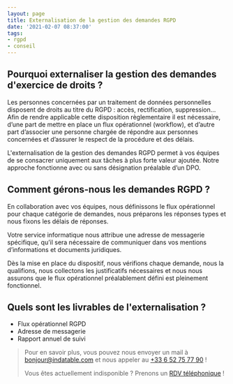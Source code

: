 ```yaml
---
layout: page
title: Externalisation de la gestion des demandes RGPD
date: '2021-02-07 08:37:00'
tags:
- rgpd
- conseil
---
```


## Pourquoi externaliser la gestion des demandes d'exercice de droits ?

Les personnes concernées par un traitement de données personnelles disposent de droits au titre du RGPD : accès, rectification, suppression… Afin de rendre applicable cette disposition règlementaire il est nécessaire, d’une part de mettre en place un flux opérationnel (workflow), et d’autre part d’associer une personne chargée de répondre aux personnes concernées et d’assurer le respect de la procédure et des délais.

L'externalisation de la gestion des demandes RGPD permet à vos équipes de se consacrer uniquement aux tâches à plus forte valeur ajoutée. Notre approche fonctionne avec ou sans désignation préalable d’un DPO.

## Comment gérons-nous les demandes RGPD ?

En collaboration avec vos équipes, nous définissons le flux opérationnel pour chaque catégorie de demandes, nous préparons les réponses types et nous fixons les délais de réponses.

Votre service informatique nous attribue une adresse de messagerie spécifique, qu’il sera nécessaire de communiquer dans vos mentions d’informations et documents juridiques.

Dès la mise en place du dispositif, nous vérifions chaque demande, nous la qualifions, nous collectons les justificatifs nécessaires et nous nous assurons que le flux opérationnel préalablement défini est pleinement fonctionnel.

## Quels sont les livrables de l'externalisation ?

- Flux opérationnel RGPD
- Adresse de messagerie
- Rapport annuel de suivi

> Pour en savoir plus, vous pouvez nous envoyer un mail à [bonjour@indatable.com](mailto:bonjour@indatable.com) et nous appeler au [+33 6 52 75 77 90](tel:0033652757790) !  
>   
> Vous êtes actuellement indisponible ? Prenons un [RDV téléphonique](https://calendly.com/indatable/rdv) !

